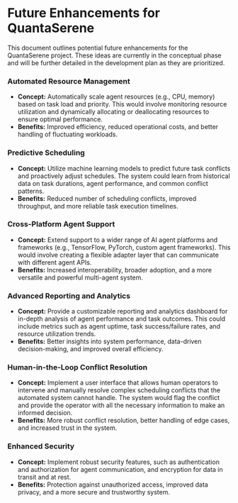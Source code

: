 # Future Enhancements for QuantaSerene

This document outlines potential future enhancements for the QuantaSerene project. These ideas are currently in the conceptual phase and will be further detailed in the development plan as they are prioritized.

### Automated Resource Management
- **Concept:** Automatically scale agent resources (e.g., CPU, memory) based on task load and priority. This would involve monitoring resource utilization and dynamically allocating or deallocating resources to ensure optimal performance.
- **Benefits:** Improved efficiency, reduced operational costs, and better handling of fluctuating workloads.

### Predictive Scheduling
- **Concept:** Utilize machine learning models to predict future task conflicts and proactively adjust schedules. The system could learn from historical data on task durations, agent performance, and common conflict patterns.
- **Benefits:** Reduced number of scheduling conflicts, improved throughput, and more reliable task execution timelines.

### Cross-Platform Agent Support
- **Concept:** Extend support to a wider range of AI agent platforms and frameworks (e.g., TensorFlow, PyTorch, custom agent frameworks). This would involve creating a flexible adapter layer that can communicate with different agent APIs.
- **Benefits:** Increased interoperability, broader adoption, and a more versatile and powerful multi-agent system.

### Advanced Reporting and Analytics
- **Concept:** Provide a customizable reporting and analytics dashboard for in-depth analysis of agent performance and task outcomes. This could include metrics such as agent uptime, task success/failure rates, and resource utilization trends.
- **Benefits:** Better insights into system performance, data-driven decision-making, and improved overall efficiency.

### Human-in-the-Loop Conflict Resolution
- **Concept:** Implement a user interface that allows human operators to intervene and manually resolve complex scheduling conflicts that the automated system cannot handle. The system would flag the conflict and provide the operator with all the necessary information to make an informed decision.
- **Benefits:** More robust conflict resolution, better handling of edge cases, and increased trust in the system.

### Enhanced Security
- **Concept:** Implement robust security features, such as authentication and authorization for agent communication, and encryption for data in transit and at rest.
- **Benefits:** Protection against unauthorized access, improved data privacy, and a more secure and trustworthy system.
